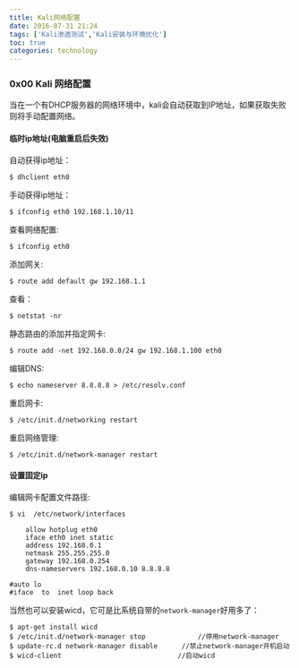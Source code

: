 ```yaml
---
title: Kali网络配置
date: 2016-07-31 21:24
tags: ['Kali渗透测试','Kali安装与环境优化']
toc: true
categories: technology
---
```

### 0x00 Kali 网络配置
当在一个有DHCP服务器的网络环境中，kali会自动获取到IP地址，如果获取失败则将手动配置网络。

#### 临时ip地址(电脑重启后失效)

自动获得ip地址：

```
$ dhclient eth0
```

手动获得ip地址：

```
$ ifconfig eth0 192.168.1.10/11
```

查看网络配置:

```
$ ifconfig eth0
```

添加网关:

```
$ route add default gw 192.168.1.1
```

查看：

```
$ netstat -nr
```

静态路由的添加并指定网卡:

```
$ route add -net 192.168.0.0/24 gw 192.168.1.100 eth0
```

编辑DNS:

```
$ echo nameserver 8.8.8.8 > /etc/resolv.conf
```

重启网卡:

```
$ /etc/init.d/networking restart
```

重启网络管理:

```
$ /etc/init.d/network-manager restart
```

#### 设置固定ip
编辑网卡配置文件路径:

```
$ vi  /etc/network/interfaces

    allow hotplug eth0
    iface eth0 inet static
    address 192.168.0.1
    netmask 255.255.255.0
    gateway 192.168.0.254
    dns-nameservers 192.168.0.10 8.8.8.8

#auto lo
#iface  to  inet loop back
```

当然也可以安装wicd，它可是比系统自带的`network-manager`好用多了：

```
$ apt-get install wicd
$ /etc/init.d/network-manager stop             //停用network-manager
$ update-rc.d network-manager disable      //禁止network-manager开机启动
$ wicd-client                             //启动wicd
```




